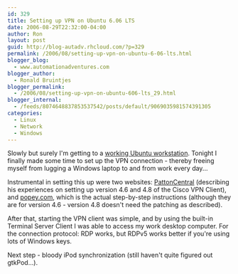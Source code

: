```yaml
---
id: 329
title: Setting up VPN on Ubuntu 6.06 LTS
date: 2006-08-29T22:32:00-04:00
author: Ron
layout: post
guid: http://blog-autadv.rhcloud.com/?p=329
permalink: /2006/08/setting-up-vpn-on-ubuntu-6-06-lts.html
blogger_blog:
  - www.automationadventures.com
blogger_author:
  - Ronald Bruintjes
blogger_permalink:
  - /2006/08/setting-up-vpn-on-ubuntu-606-lts_29.html
blogger_internal:
  - /feeds/8074648837853537542/posts/default/9069035981574391305
categories:
  - Linux
  - Network
  - Windows
---
```

Slowly but surely I'm getting to a [working Ubuntu workstation](/2006/08/desktop-switch-to-ubuntu.html). Tonight I finally made some time to set up the VPN connection - thereby freeing myself from lugging a Windows laptop to and from work every day...

Instrumental in setting this up were two websites: [PattonCentral](http://www.pattoncentral.org/?p=30) (describing his experiences on setting up version 4.6 and 4.8 of the Cisco VPN Client), and [popey.com](http://popey.com/node/62), which is the actual step-by-step instructions (although they are for version 4.6 - version 4.8 doesn't need the patching as described).

After that, starting the VPN client was simple, and by using the built-in Terminal Server Client I was able to access my work desktop computer. For the connection protocol: RDP works, but RDPv5 works better if you're using lots of Windows keys.

Next step - bloody iPod synchronization (still haven't quite figured out gtkPod...).